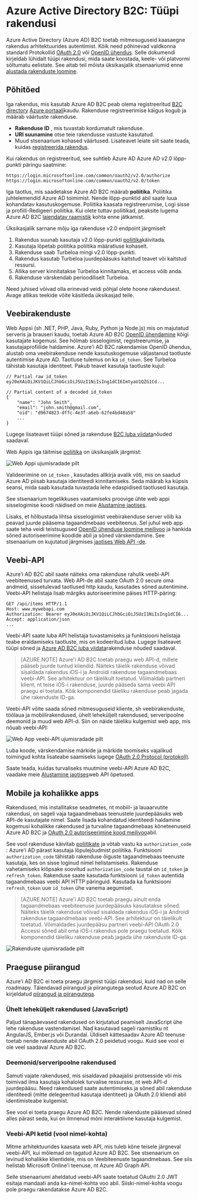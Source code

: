 <properties
    pageTitle="Azure'i AD B2C | Microsoft Azure'i"
    description="Millist tüüpi rakendusi saate koostada Azure Active Directory B2C."
    services="active-directory-b2c"
    documentationCenter=""
    authors="dstrockis"
    manager="mbaldwin"
    editor=""/>

<tags
    ms.service="active-directory-b2c"
    ms.workload="identity"
    ms.tgt_pltfrm="na"
    ms.devlang="na"
    ms.topic="hero-article"
    ms.date="07/22/2016"
    ms.author="dastrock"/>

# <a name="azure-active-directory-b2c-types-of-applications"></a>Azure Active Directory B2C: Tüüpi rakendusi

Azure Active Directory (Azure AD) B2C toetab mitmesuguseid kaasaegne rakendus arhitektuurides autentimist. Kõik need põhinevad valdkonna standard Protokollid [OAuth 2.0](active-directory-b2c-reference-protocols.md) või [OpenID ühendus](active-directory-b2c-reference-protocols.md). Selle dokumendi kirjeldab lühidalt tüüpi rakendusi, mida saate koostada, keele- või platvormi sõltumatu eelistate. See aitab teil mõista üksikasjalik stsenaariumid enne [alustada rakenduste loomine](active-directory-b2c-overview.md#getting-started).

## <a name="the-basics"></a>Põhitõed
Iga rakendus, mis kasutab Azure AD B2C peab olema registreeritud [B2C directory](active-directory-b2c-get-started.md) [Azure portaali](https://portal.azure.com/)kaudu. Rakenduse registreerimise käigus kogub ja määrab väärtuste rakenduse.

- **Rakenduse ID** , mis tuvastab kordumatult rakenduse.
- **URI suunamine** otse teie rakendusse vastuste kasutatud.
- Muud stsenaarium kohased väärtused. Lisateavet leiate siit saate teada, kuidas [registreerida rakendus](active-directory-b2c-app-registration.md).

Kui rakendus on registreeritud, see suhtleb Azure AD Azure AD v2.0 lõpp-punkti päringu saatmine:

```
https://login.microsoftonline.com/common/oauth2/v2.0/authorize
https://login.microsoftonline.com/common/oauth2/v2.0/token
```

Iga taotlus, mis saadetakse Azure AD B2C määrab **poliitika**. Poliitika juhtelemendid Azure AD toimimist. Nende lõpp-punktid abil saate luua kohandatav kasutuskogemuse. Poliitika kaasata registreerumise, Logi sisse ja profiili-Redigeeri poliitika. Kui olete tuttav poliitikad, peaksite lugema Azure AD B2C [laiendatav raamistik](active-directory-b2c-reference-policies.md) kohta enne jätkamist.

Üksikasjalik sarnane mõju iga rakenduse v2.0 endpoint järgmiselt

1. Rakendus suunab kasutaja v2.0 lõpp-punkti [poliitika](active-directory-b2c-reference-policies.md)käivitada.
2. Kasutaja lõpetab poliitika poliitika määratluse kohaselt.
4. Rakenduse saab Turbeloa mingi v2.0 lõpp-punkti.
5. Rakendus kasutab Turbeloa juurdepääsuks kaitstud teavet või kaitstud ressursi.
6. Allika server kinnitatakse Turbeloa kinnitamaks, et access võib anda.
7. Rakenduse värskendab perioodiliselt Turbeloa.

<!-- TODO: Need a page for libraries to link to -->
Need juhised võivad olla erinevad veidi põhjal olete hoone rakendusest. Avage allikas teekide võite käsitleda üksikasjad teile.

## <a name="web-apps"></a>Veebirakenduste
Web Appsi (sh .NET, PHP, Java, Ruby, Python ja Node.js) mis on majutatud serveris ja brauseri kaudu, toetab Azure AD B2C [OpenID ühendamine](active-directory-b2c-reference-protocols.md) kõigi kasutajate kogemusi. See hõlmab sisselogimist, registreerumise, ja kasutajaprofiilide haldamine. Azure'i AD B2C rakendamise OpenID ühendus, alustab oma veebirakenduse nende kasutuskogemuse väljastanud taotluste autentimise Azure AD. Taotluse tulemus on ka `id_token`. See Turbeloa tähistab kasutaja identiteet. Pakub teavet kasutaja taotluste kujul:

```
// Partial raw id_token
eyJ0eXAiOiJKV1QiLCJhbGciOiJSUzI1NiIsIng1dCI6ImtyaU1QZG1Cd...

// Partial content of a decoded id_token
{
    "name": "John Smith",
    "email": "john.smith@gmail.com",
    "oid": "d9674823-dffc-4e3f-a6eb-62fe4bd48a58"
    ...
}
```

Lugege lisateavet tüüpi sõned ja rakenduse [B2C luba viidata](active-directory-b2c-reference-tokens.md)nõuded saadaval.

Web Appis iga täitmise [poliitika](active-directory-b2c-reference-policies.md) on üksikasjalik järgmist:

![Web Appi ujumisradade pilt](./media/active-directory-b2c-apps/webapp.png)

Valideerimine on `id_token` , kasutades allkirja avalik võti, mis on saadud Azure AD piisab kasutaja identiteedi kinnitamiseks. Seda määrab ka küpsis seansi, mida saab kasutada tuvastada lehe edaspidised taotlused kasutaja.

See stsenaarium tegelikkuses vaatamiseks proovige ühte web appi sisselogimise koodi näidised on meie [Alustamine jaotises](active-directory-b2c-overview.md#getting-started).

Lisaks, et hõlbustada lihtsa sisselogimist veebirakenduse server võib ka peavad juurde pääsema tagaandmebaas veebiteenus. Sel juhul web app saate teha veidi teistsugused [OpenID ühenduse loomine meilivoo](active-directory-b2c-reference-oidc.md) ja hankida sõned autoriseerimine koodide abil ja sõned värskendamine. See stsenaarium on kujutatud järgmises [jaotises Web API -de](#web-apis).

<!--, and in our [WebApp-WebAPI Getting started topic](active-directory-b2c-devquickstarts-web-api-dotnet.md).-->

## <a name="web-apis"></a>Veebi-API
Azure'i AD B2C abil saate näiteks oma rakenduse rahulik veebi-API veebiteenused turvata. Web API-de abil saate OAuth 2.0 secure oma andmeid, sissetulevad taotlused http kaudu, kasutades sõned autentimine. Veebi-API helistaja lisab märgiks autoriseerimine päises HTTP-päring:

```
GET /api/items HTTP/1.1
Host: www.mywebapi.com
Authorization: Bearer eyJ0eXAiOiJKV1QiLCJhbGciOiJSUzI1NiIsIng1dCI6...
Accept: application/json
...
```

Veebi-API saate luba API helistaja tuvastamiseks ja funktsiooni helistaja teabe eraldamiseks taotluste, mis on kodeeritud luba. Lugege lisateavet tüüpi sõned ja [Azure AD B2C luba viidata](active-directory-b2c-reference-tokens.md)rakenduse nõuded saadaval.

> [AZURE.NOTE]
    Azure'i AD B2C toetab praegu web API-d, millele pääseb juurde tuntud kliendid. Näiteks täielik rakenduse võivad sisaldada rakendus iOS-i ja Androidi rakenduse tagaandmebaas veebi-API. See arhitektuur on täielikult toetatud. Võimaldab partneri klient, nt teise iOS-i rakenduse, juurde pääseda sama veebi API praegu ei toetata. Kõik komponendid täieliku rakenduse peab jagada ühe rakenduste ID-ga.

Veebi-API võite saada sõned mitmesuguseid kliente, sh veebirakenduste, töölaua ja mobiilirakendused, ühelt leheküljelt rakendused, serveripoolne deemonid ja muud web API-d. Siin on näide täieliku kulgemist web app, mis nõuab veebi-API:

![Web App veebi-API ujumisradade pilt](./media/active-directory-b2c-apps/webapi.png)

Luba koode, värskendamise märkide ja märkide toomiseks vajalikud toimingud kohta lisateabe saamiseks lugege [OAuth 2.0 Protocol (protokoll)](active-directory-b2c-reference-oauth-code.md).

Saate teada, kuidas turvaliseks muutmine veebi-API Azure AD B2C, vaadake meie [Alustamine jaotises](active-directory-b2c-overview.md#getting-started)web API õpetused.

## <a name="mobile-and-native-apps"></a>Mobile ja kohalikke apps
Rakendused, mis installitakse seadmetes, nt mobiil- ja lauaarvutite rakendusi, on sageli vaja tagaandmebaas teenustele juurdepääsuks web API-de kasutajate nimel. Saate lisada kohandatud identiteedi haldamine kogemusi kohalikke rakendused ja turvaline tagaandmebaas kõneteenuseid Azure AD B2C ja [OAuth 2.0 autoriseerimine kood meilivoo](active-directory-b2c-reference-oauth-code.md)abil.  

See vool rakenduse käivitab [poliitikate](active-directory-b2c-reference-policies.md) ja võtab vastu ka `authorization_code` : Azure'i AD pärast kasutaja lõpulejõudmist poliitika. Funktsiooni `authorization_code` tähistab rakenduse õiguste tagaandmebaas teenuste kasutaja, kes on sisse loginud nimel helistamiseks. Rakenduse vahetamiseks klõpsake soovitud `authorization_code` taustal on `id_token` ja `refresh_token`.  Rakenduse saate kasutada funktsiooni `id_token` autentida tagaandmebaas veebi API HTTP päringuid. Kasutada ka funktsiooni `refresh_token` uue `id_token` ühe vanema aegumisel.

> [AZURE.NOTE]
    Azure'i AD B2C toetab praegu ainult enda tagaandmebaas veebiteenuse juurdepääsuks kasutatakse sõned. Näiteks täielik rakenduse võivad sisaldada rakendus iOS-i ja Androidi rakenduse tagaandmebaas veebi-API. See arhitektuur on täielikult toetatud. Võimaldades juurdepääsu partneri veebi-API OAuth 2.0 Accessi sõned abil oma iOS-i rakendus pole praegu toetatud. Kõik komponendid täieliku rakenduse peab jagada ühe rakenduste ID-ga.

![Rakenduste ujumisradade pilt](./media/active-directory-b2c-apps/native.png)

## <a name="current-limitations"></a>Praeguse piirangud
Azure'i AD B2C ei toeta praegu järgmist tüüpi rakendusi, kuid nad on selle roadmapy. Täiendavad piirangud ja piirangutega seotud Azure AD B2C on kirjeldatud [piirangud ja piirangutega](active-directory-b2c-limitations.md).

### <a name="single-page-apps-javascript"></a>Ühelt leheküljelt rakendused (JavaScript)
Paljud tänapäevased rakendused on kirjutatud peamiselt JavaScript ühe lehe rakenduse vastendamisel. Nad kasutavad sageli raamistiku nt AngularJS, Ember.js või Durandal. Üldiselt kättesaadav Azure AD teenuse toetab nende rakenduste abil OAuth 2.0 peidetud voogu. Kuid see vool ei ole veel saadaval Azure AD B2C.

### <a name="daemonsserver-side-apps"></a>Deemonid/serveripoolne rakendused
Samuti vajate rakendused, mis sisaldavad pikaajalisi protsesside või mis toimivad ilma kasutaja kohalolek turvalise ressursse, nt web API-d juurdepääsu. Need rakendused saate autentimiseks ja sõned abil rakenduse identiteedi (mitte delegeeritud kasutaja identiteet) ja OAuth 2.0 kliendi abil identimisteabe kulgemist.

See vool ei toeta praegu Azure AD B2C. Nende rakenduste pääsevad sõned alles pärast seda, kui on ilmnenud mõni interaktiivne kasutaja kulgemist.

### <a name="web-api-chains-on-behalf-of-flow"></a>Veebi-API ketid (vool nimel-kohta)
Mitme arhitektuurides kaasata web API, mis tuleb kõne teisele järgneval veebi-API, kui mõlemad on tagatud Azure AD B2C. See stsenaarium on levinud kohalikke klientidele, mis on Veebiteenuste tagaandmebaas. See siis helistab Microsoft Online'i teenuse, nt Azure AD Graph API.

Selle stsenaariumi aheldatud veebi-API saate toetatud OAuthi 2.0 JWT esitaja mandaati anda ka-nimel-kohta voo abil.  Siiski-nimel-kohta voogu pole praegu rakendatakse Azure AD B2C.

